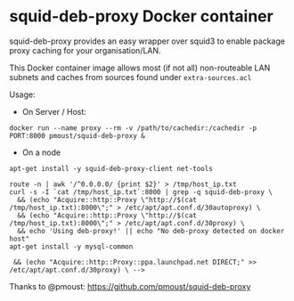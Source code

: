 squid-deb-proxy Docker container
================================

squid-deb-proxy provides an easy wrapper over squid3 to enable package proxy caching for your organisation/LAN.

This Docker container image allows most (if not all) non-routeable LAN subnets and caches from sources found under `extra-sources.acl`

Usage:

* On Server / Host:

`docker run --name proxy --rm -v /path/to/cachedir:/cachedir -p PORT:8000 pmoust/squid-deb-proxy &`

* On a node

```
apt-get install -y squid-deb-proxy-client net-tools
```

```
route -n | awk '/^0.0.0.0/ {print $2}' > /tmp/host_ip.txt
curl -s -I `cat /tmp/host_ip.txt`:8000 | grep -q squid-deb-proxy \
  && (echo "Acquire::http::Proxy \"http://$(cat /tmp/host_ip.txt):8000\";" > /etc/apt/apt.conf.d/30autoproxy) \
  && (echo "Acquire::http::Proxy \"http://$(cat /tmp/host_ip.txt):8000\";" > /etc/apt/apt.conf.d/30proxy) \
  && echo 'Using deb-proxy!' || echo "No deb-proxy detected on docker host"
apt-get install -y mysql-common

```


```
 && (echo "Acquire::http::Proxy::ppa.launchpad.net DIRECT;" >> /etc/apt/apt.conf.d/30proxy) \ -->
```

Thanks to @pmoust: https://github.com/pmoust/squid-deb-proxy

